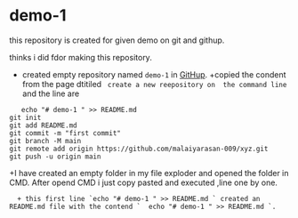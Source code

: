 # demo-1 

this repository is created for given demo on git and githup.
    
    
thinks i did fdor making this repository.

+ created empty repository named `demo-1` in [GitHup](https://githup.com/new).
+copied the condent from the page dtitiled ` create a new reepository on  the command line` and the line are
```
   echo "# demo-1 " >> README.md
git init
git add README.md
git commit -m "first commit"
git branch -M main
git remote add origin https://github.com/malaiyarasan-009/xyz.git
git push -u origin main
```
   

+I have created an empty folder in my file exploder and opened the folder in  CMD. After opend CMD  i just copy pasted and executed ,line one by one.
      
      + this first line `echo "# demo-1 " >> README.md ` created an README.md file with the contend `  echo "# demo-1 " >> README.md `.